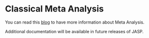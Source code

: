 Classical Meta Analysis
==========================

You can read this <a href="https://jasp-stats.org/meta-analysis-jasp" target="_blank">blog</a> to have more information about Meta Analysis.

Additional documentation will be available in future releases of JASP.
